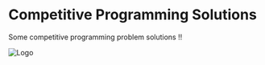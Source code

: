 # Competitive Programming Solutions
Some competitive programming problem solutions !!


![Logo](https://media.licdn.com/dms/image/D5612AQF9PrLjyxavrQ/article-cover_image-shrink_720_1280/0/1682664185850?e=2147483647&v=beta&t=CzHEIwlSMuAmbd5fDnvWjsdA7wv91-3H2LwnzcvNUbg)
